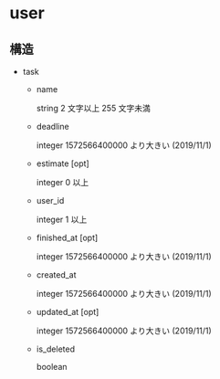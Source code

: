 # user

## 構造
- task
    - name 

        string 2 文字以上 255 文字未満

    - deadline

        integer 1572566400000 より大きい (2019/11/1)
    
    - estimate [opt]

        integer 0 以上
    - user_id

        integer 1 以上
    
    - finished_at [opt]
    
        integer 1572566400000 より大きい (2019/11/1)
    
    - created_at
    
        integer 1572566400000 より大きい (2019/11/1)
    
    - updated_at [opt]

        integer 1572566400000 より大きい (2019/11/1)
    
    - is_deleted

        boolean